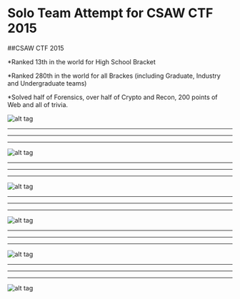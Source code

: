 # Solo Team Attempt for CSAW CTF 2015
##CSAW CTF 2015

*Ranked 13th in the world for High School Bracket

*Ranked 280th in the world for all Brackes (including Graduate, Industry and Undergraduate teams)

*Solved half of Forensics, over half of Crypto and Recon, 200 points of Web and all of trivia.

![alt tag](http://i.imgur.com/wS0U69j.png)
***
***
***
![alt tag](http://i.imgur.com/pqe4WVk.png)
***
***
***
![alt tag](http://i.imgur.com/M9YmPQ3.png)
***
***
***
![alt tag](http://i.imgur.com/csKOmmC.png)
***
***
***
![alt tag](http://i.imgur.com/COUlbuv.png)
***
***
***
![alt tag](http://i.imgur.com/PLGkaPj.png)

